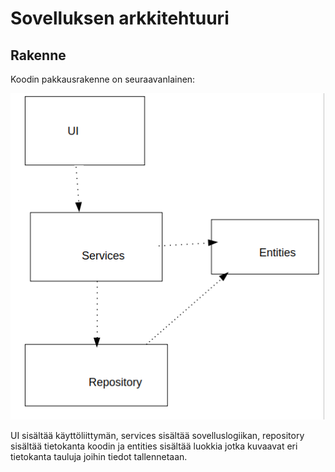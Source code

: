 # Sovelluksen arkkitehtuuri

## Rakenne 

Koodin pakkausrakenne on seuraavanlainen:

![Pakkausrakenne](./kuvat/arkkitehtuuri.png)

UI sisältää käyttöliittymän, services sisältää sovelluslogiikan, repository sisältää tietokanta koodin ja entities sisältää luokkia jotka kuvaavat eri tietokanta tauluja joihin tiedot tallennetaan.
